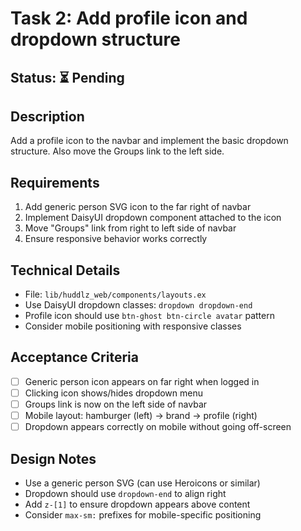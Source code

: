 # Task 2: Add profile icon and dropdown structure

## Status: ⏳ Pending

## Description
Add a profile icon to the navbar and implement the basic dropdown structure. Also move the Groups link to the left side.

## Requirements
1. Add generic person SVG icon to the far right of navbar
2. Implement DaisyUI dropdown component attached to the icon
3. Move "Groups" link from right to left side of navbar
4. Ensure responsive behavior works correctly

## Technical Details
- File: `lib/huddlz_web/components/layouts.ex`
- Use DaisyUI dropdown classes: `dropdown dropdown-end`
- Profile icon should use `btn-ghost btn-circle avatar` pattern
- Consider mobile positioning with responsive classes

## Acceptance Criteria
- [ ] Generic person icon appears on far right when logged in
- [ ] Clicking icon shows/hides dropdown menu
- [ ] Groups link is now on the left side of navbar
- [ ] Mobile layout: hamburger (left) → brand → profile (right)
- [ ] Dropdown appears correctly on mobile without going off-screen

## Design Notes
- Use a generic person SVG (can use Heroicons or similar)
- Dropdown should use `dropdown-end` to align right
- Add `z-[1]` to ensure dropdown appears above content
- Consider `max-sm:` prefixes for mobile-specific positioning